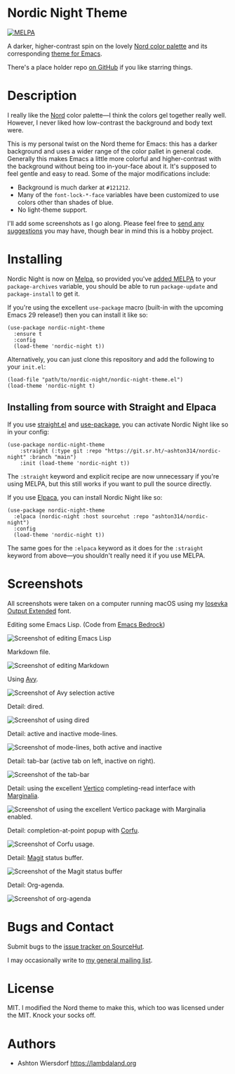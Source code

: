 # Nordic Night Theme

<a href="https://melpa.org/#/nordic-night-theme"><img alt="MELPA" src="https://melpa.org/packages/nordic-night-theme-badge.svg"/></a>

A darker, higher-contrast spin on the lovely [Nord color palette](https://nordtheme.com) and its corresponding [theme for Emacs](https://github.com/nordtheme/emacs).

There's a place holder repo [on GitHub](https://github.com/ashton314/nordic-night) if you like starring things.

# Description

I really like the [Nord](https://nordtheme.com) color palette—I think the colors gel together really well. However, I never liked how low-contrast the background and body text were.

This is my personal twist on the Nord theme for Emacs: this has a darker background and uses a wider range of the color pallet in general code. Generally this makes Emacs a little more colorful and higher-contrast with the background without being too in-your-face about it. It's supposed to feel gentle and easy to read. Some of the major modifications include:

 - Background is much darker at `#121212`.
 - Many of the `font-lock-*-face` variables have been customized to use colors other than shades of blue.
 - No light-theme support.

I'll add some screenshots as I go along. Please feel free to [send any suggestions](https://todo.sr.ht/~ashton314/nordic-night) you may have, though bear in mind this is a hobby project.

<!-- # Color palette -->

<!-- <style> -->
<!-- .pill { -->
<!--   height: 5rem; -->
<!--   width: 8rem; -->
<!--   text-align: center; -->
<!--   margin-left: 0.5rem; -->
<!--   margin-right: 0.5rem; -->
<!--   border-radius: 0.5rem; -->
<!-- } -->
<!-- .pill-row { -->
<!--     display: flex; -->
<!--     justify-content: around; -->
<!--     margin-bottom: 0.5rem; -->
<!-- } -->
<!-- </style> -->

<!-- <div class="pill-row"> -->
<!--   <div class="pill" style="background-color: #121212"> -->
<!--     nearblack -->
<!--   </div> -->
<!--   <div class="pill" style="background-color: #181818"> -->
<!--     lighterblack -->
<!--   </div> -->
<!--   <div class="pill" style="background-color: #3b4252"> -->
<!--     nord1 -->
<!--   </div> -->
<!--   <div class="pill" style="background-color: #434c5e"> -->
<!--     nord2 -->
<!--   </div> -->
<!--   <div class="pill" style="background-color: #4C566A"> -->
<!--     nord3 -->
<!--   </div> -->
<!-- </div> -->
<!-- <div class="pill-row"> -->
<!--   <div class="pill" style="background-color: #6b7e86"> -->
<!--     lessdark3.1 -->
<!--   </div> -->
<!--   <div class="pill" style="background-color: #8892a4"> -->
<!--     lessdark3.2 -->
<!--   </div> -->
<!--   <div class="pill" style="background-color: #b5bdcc"> -->
<!--     lessdark3.3 -->
<!--   </div> -->
<!-- </div> -->
<!-- <div class="pill-row"> -->
<!--   <div class="pill" style="background-color: #D8DEE9; color: #3b4252"> -->
<!--     nord4 -->
<!--   </div> -->
<!--   <div class="pill" style="background-color: #E5E9F0; color: #3b4252"> -->
<!--     nord5 -->
<!--   </div> -->
<!--   <div class="pill" style="background-color: #ECEFF4; color: #3b4252"> -->
<!--     nord6 -->
<!--   </div> -->
<!-- </div> -->
<!-- <div class="pill-row"> -->
<!--   <div class="pill" style="background-color: #8FBCBB"> -->
<!--     nord7 -->
<!--   </div> -->
<!--   <div class="pill" style="background-color: #88C0D0"> -->
<!--     nord8 -->
<!--   </div> -->
<!--   <div class="pill" style="background-color: #81A1C1"> -->
<!--     nord9 -->
<!--   </div> -->
<!--   <div class="pill" style="background-color: #5E81AC"> -->
<!--     nord10 -->
<!--   </div> -->
<!-- </div> -->
<!-- <div class="pill-row"> -->
<!--   <div class="pill" style="background-color: #BF616A"> -->
<!--     nord11 -->
<!--   </div> -->
<!--   <div class="pill" style="background-color: #D08770"> -->
<!--     nord12 -->
<!--   </div> -->
<!--   <div class="pill" style="background-color: #EBCB8B"> -->
<!--     nord13 -->
<!--   </div> -->
<!--   <div class="pill" style="background-color: #A3BE8C"> -->
<!--     nord14 -->
<!--   </div> -->
<!--   <div class="pill" style="background-color: #B48EAD"> -->
<!--     nord15 -->
<!--   </div> -->
<!-- </div> -->

# Installing

Nordic Night is now on [Melpa](https://melpa.org/#/nordic-night-theme), so provided you've [added MELPA](https://melpa.org/#/getting-started) to your `package-archives` variable, you should be able to run `package-update` and `package-install` to get it.

If you're using the excellent `use-package` macro (built-in with the upcoming Emacs 29 release!) then you can install it like so:

```emacs-lisp
(use-package nordic-night-theme
  :ensure t
  :config
  (load-theme 'nordic-night t))
```

Alternatively, you can just clone this repository and add the following to your `init.el`:

```emacs-lisp
(load-file "path/to/nordic-night/nordic-night-theme.el")
(load-theme 'nordic-night t)
```

## Installing from source with Straight and Elpaca

If you use [straight.el](https://github.com/radian-software/straight.el) and [use-package](https://github.com/jwiegley/use-package), you can activate Nordic Night like so in your config:

```emacs-lisp
(use-package nordic-night-theme
    :straight (:type git :repo "https://git.sr.ht/~ashton314/nordic-night" :branch "main")
    :init (load-theme 'nordic-night t))
```

The `:straight` keyword and explicit recipe are now unnecessary if you're using MELPA, but this still works if you want to pull the source directly.

If you use [Elpaca](https://github.com/progfolio/elpaca), you can install Nordic Night like so:

```emacs-lisp
(use-package nordic-night-theme
  :elpaca (nordic-night :host sourcehut :repo "ashton314/nordic-night")
  :config
  (load-theme 'nordic-night t))
```

The same goes for the `:elpaca` keyword as it does for the `:straight` keyword from above—you shouldn't really need it if you use MELPA.

# Screenshots

All screenshots were taken on a computer running macOS using my [Iosevka Output Extended](https://sr.ht/~ashton314/iosevka-output/) font.

Editing some Emacs Lisp. (Code from [Emacs Bedrock](https://sr.ht/~ashton314/emacs-bedrock/))

![Screenshot of editing Emacs Lisp](screenshots/elisp.png)

Markdown file.

![Screenshot of editing Markdown](screenshots/markdown.png)

Using [Avy](https://github.com/abo-abo/avy).

![Screenshot of Avy selection active](screenshots/detail-avy.png)

Detail: dired.

![Screenshot of using dired](screenshots/detail-dired.png)

Detail: active and inactive mode-lines.

![Screenshot of mode-lines, both active and inactive](screenshots/detail-modelines.png)

Detail: tab-bar (active tab on left, inactive on right).

![Screenshot of the tab-bar](screenshots/detail-tab-bar.png)

Detail: using the excellent [Vertico](https://github.com/minad/vertico) completing-read interface with [Marginalia](https://github.com/minad/marginalia/).

![Screenshot of using the excellent Vertico package with Marginalia enabled.](screenshots/detail-vertico-find-file.png)

Detail: completion-at-point popup with [Corfu](https://github.com/minad/corfu).

![Screenshot of Corfu usage](screenshots/detail-corfu.png).

Detail: [Magit](https://magit.vc) status buffer.

![Screenshot of the Magit status buffer](screenshots/detail-magit.png)

Detail: Org-agenda.

![Screenshot of org-agenda](screenshots/detail-org-agenda.png)

# Bugs and Contact

Submit bugs to the [issue tracker on SourceHut](https://todo.sr.ht/~ashton314/nordic-night).

I may occasionally write to [my general mailing list](https://lists.sr.ht/~ashton314/public-inbox).

# License

MIT. I modified the Nord theme to make this, which too was licensed under the MIT. Knock your socks off.

# Authors

 - Ashton Wiersdorf https://lambdaland.org
